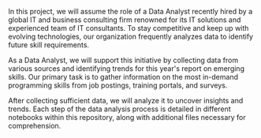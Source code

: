 In this project, we will assume the role of a Data Analyst recently hired by a global IT and business consulting firm renowned for its IT solutions and experienced team of IT consultants. To stay competitive and keep up with evolving technologies, our organization frequently analyzes data to identify future skill requirements.

As a Data Analyst, we will support this initiative by collecting data from various sources and identifying trends for this year's report on emerging skills. Our primary task is to gather information on the most in-demand programming skills from job postings, training portals, and surveys.

After collecting sufficient data, we will analyze it to uncover insights and trends. Each step of the data analysis process is detailed in different notebooks within this repository, along with additional files necessary for comprehension.
